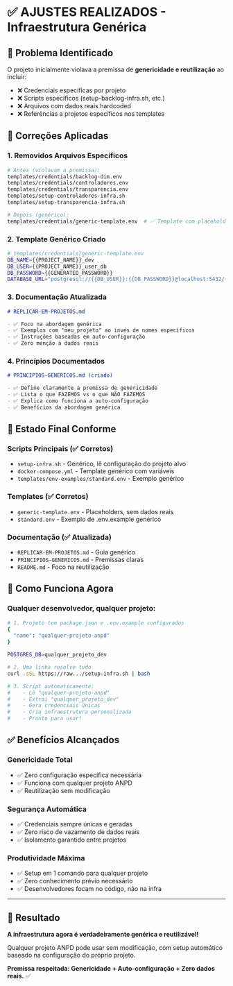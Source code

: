 # ✅ AJUSTES REALIZADOS - Infraestrutura Genérica

## 🎯 Problema Identificado

O projeto inicialmente violava a premissa de **genericidade e reutilização** ao incluir:

- ❌ Credenciais específicas por projeto
- ❌ Scripts específicos (setup-backlog-infra.sh, etc.)
- ❌ Arquivos com dados reais hardcoded
- ❌ Referências a projetos específicos nos templates

## 🔧 Correções Aplicadas

### 1. **Removidos Arquivos Específicos**

```bash
# Antes (violavam a premissa):
templates/credentials/backlog-dim.env
templates/credentials/controladores.env
templates/credentials/transparencia.env
templates/setup-controladores-infra.sh
templates/setup-transparencia-infra.sh

# Depois (genérico):
templates/credentials/generic-template.env  # ✅ Template com placeholders
```

### 2. **Template Genérico Criado**

```bash
# templates/credentials/generic-template.env
DB_NAME={{PROJECT_NAME}}_dev
DB_USER={{PROJECT_NAME}}_user_db
DB_PASSWORD={{GENERATED_PASSWORD}}
DATABASE_URL="postgresql://{{DB_USER}}:{{DB_PASSWORD}}@localhost:5432/{{DB_NAME}}?schema=public"
```

### 3. **Documentação Atualizada**

```markdown
# REPLICAR-EM-PROJETOS.md

- ✅ Foco na abordagem genérica
- ✅ Exemplos com "meu_projeto" ao invés de nomes específicos
- ✅ Instruções baseadas em auto-configuração
- ✅ Zero menção a dados reais
```

### 4. **Princípios Documentados**

```markdown
# PRINCIPIOS-GENERICOS.md (criado)

- ✅ Define claramente a premissa de genericidade
- ✅ Lista o que FAZEMOS vs o que NÃO FAZEMOS
- ✅ Explica como funciona a auto-configuração
- ✅ Benefícios da abordagem genérica
```

## 🎯 Estado Final Conforme

### **Scripts Principais (✅ Corretos)**

- `setup-infra.sh` - Genérico, lê configuração do projeto alvo
- `docker-compose.yml` - Template genérico com variáveis
- `templates/env-examples/standard.env` - Exemplo genérico

### **Templates (✅ Corretos)**

- `generic-template.env` - Placeholders, sem dados reais
- `standard.env` - Exemplo de .env.example genérico

### **Documentação (✅ Atualizada)**

- `REPLICAR-EM-PROJETOS.md` - Guia genérico
- `PRINCIPIOS-GENERICOS.md` - Premissas claras
- `README.md` - Foco na reutilização

## 🚀 Como Funciona Agora

### **Qualquer desenvolvedor, qualquer projeto:**

```bash
# 1. Projeto tem package.json e .env.example configurados
{
  "name": "qualquer-projeto-anpd"
}

POSTGRES_DB=qualquer_projeto_dev

# 2. Uma linha resolve tudo
curl -sSL https://raw.../setup-infra.sh | bash

# 3. Script automaticamente:
#    - Lê "qualquer-projeto-anpd"
#    - Extrai "qualquer_projeto_dev"
#    - Gera credenciais únicas
#    - Cria infraestrutura personalizada
#    - Pronto para usar!
```

## ✅ Benefícios Alcançados

### **Genericidade Total**

- ✅ Zero configuração específica necessária
- ✅ Funciona com qualquer projeto ANPD
- ✅ Reutilização sem modificação

### **Segurança Automática**

- ✅ Credenciais sempre únicas e geradas
- ✅ Zero risco de vazamento de dados reais
- ✅ Isolamento garantido entre projetos

### **Produtividade Máxima**

- ✅ Setup em 1 comando para qualquer projeto
- ✅ Zero conhecimento prévio necessário
- ✅ Desenvolvedores focam no código, não na infra

---

## 🎉 Resultado

**A infraestrutura agora é verdadeiramente genérica e reutilizável!**

Qualquer projeto ANPD pode usar sem modificação, com setup automático baseado na configuração do próprio projeto.

**Premissa respeitada: Genericidade + Auto-configuração + Zero dados reais.** ✅
